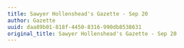```yaml
---
title: Sawyer Hollenshead's Gazette - Sep 20
author: Gazette
uuid: daa89b01-818f-4450-8316-990db8538631
original_title: Sawyer Hollenshead's Gazette - Sep 20
---
```


